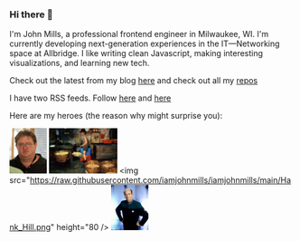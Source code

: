 ### Hi there 👋

I'm John Mills, a professional frontend engineer in Milwaukee, WI. I'm currently developing next-generation experiences in the IT—Networking space at Allbridge. I like writing clean Javascript, making interesting visualizations, and learning new tech.

Check out the latest from my blog [here](https://github.com/iamjohnmills/journal) and check out all my [repos](https://github.com/iamjohnmills?tab=repositories)

I have two RSS feeds. Follow [here](https://iamjohnmills.github.io/journal/johnmills.rss) and [here](https://www.youtube.com/feeds/videos.xml?channel_id=UCwzV_tCUPc2CEW0AaPBorNw)

Here are my heroes (the reason why might surprise you):

<img src="https://raw.githubusercontent.com/iamjohnmills/iamjohnmills/main/Gabe_newell.jpeg" height="80" /> <img src="https://raw.githubusercontent.com/iamjohnmills/iamjohnmills/main/2ab2973ccdae292c39_Girard_006_KWC_foodfactory_001.jpeg" height="80" /> <img src="https://raw.githubusercontent.com/iamjohnmills/iamjohnmills/main/Hank_Hill.png" height="80 /> <img src="https://raw.githubusercontent.com/iamjohnmills/iamjohnmills/main/voydoctor2000-2001409.jpg" height="80" />
